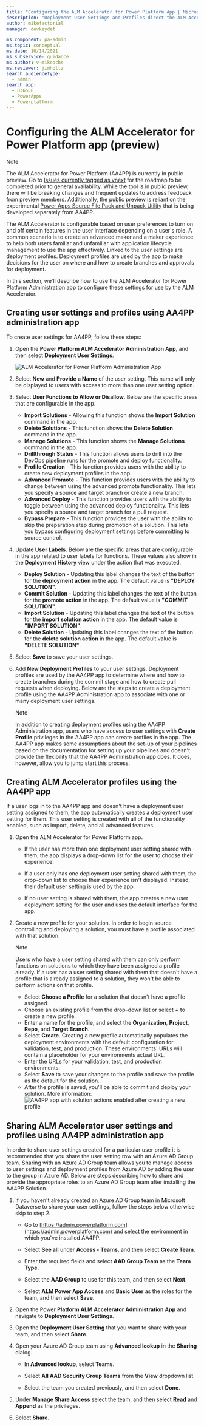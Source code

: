 ```yaml
---
title: "Configuring the ALM Accelerator for Power Platform App | MicrosoftDocs"
description: "Deployment User Settings and Profiles direct the ALM Accelerator for Power Platform on how to display UI Components and how to source control and deploy solutions."
author: mikefactorial
manager: devkeydet

ms.component: pa-admin
ms.topic: conceptual
ms.date: 10/14/2021
ms.subservice: guidance
ms.author: v-mikeochs
ms.reviewer: jimholtz
search.audienceType: 
  - admin
search.app: 
  - D365CE
  - PowerApps
  - Powerplatform
---
```

# Configuring the ALM Accelerator for Power Platform app (preview)

>[!NOTE]
>The ALM Accelerator for Power Platform (AA4PP) is currently in public preview. Go to [Issues currently tagged as vnext](https://github.com/microsoft/coe-starter-kit/issues?q=is%3Aopen+is%3Aissue+label%3Aalm-accelerator+label%3Avnext) for the roadmap to be completed prior to general availability. While the tool is in public preview, there will be breaking changes and frequent updates to address feedback from preview members. Additionally, the public preview is reliant on the experimental [Power Apps Source File Pack and Unpack Utility](https://github.com/microsoft/PowerApps-Language-Tooling) that is being developed separately from AA4PP.

The ALM Accelerator is configurable based on user preferences to turn on and off certain features in the user interface depending on a user's role. A common scenario is to create an advanced maker and a maker experience to help both users familiar and unfamiliar with application lifecycle management to use the app effectively. Linked to the user settings are deployment profiles. Deployment profiles are used by the app to make decisions for the user on where and how to create branches and approvals for deployment.

In this section, we'll describe how to use the ALM Accelerator for Power Platform Administration app to configure these settings for use by the ALM Accelerator.

## Creating user settings and profiles using AA4PP administration app

To create user settings for AA4PP, follow these steps:

1. Open the **Power Platform ALM Accelerator Administration App**, and then select **Deployment User Settings**.

   ![ALM Accelerator for Power Platform Administration App](media/setup-almacceleratorpowerplatform-deployment-profiles/image-20211126094411050.png)

1. Select **New** and **Provide a Name** of the user setting. This name will only be displayed to users with access to more than one user setting option.

1. Select **User Functions to Allow or Disallow**. Below are the specific areas that are configurable in the app.
    - **Import Solutions** - Allowing this function shows the **Import Solution** command in the app.
    - **Delete Solutions** - This function shows the **Delete Solution** command in the app.
    - **Manage Solutions** - This function shows the **Manage Solutions** command in the app.
    - **Drillthrough Status** - This function allows users to drill into the DevOps pipeline runs for the promote and deploy functionality.
    - **Profile Creation** - This function provides users with the ability to create new deployment profiles in the app.
    - **Advanced Promote** - This function provides users with the ability to change between using the advanced promote functionality. This lets you specify a source and target branch or create a new branch.
    - **Advanced Deploy** - This function provides users with the ability to toggle between using the advanced deploy functionality. This lets you specify a source and target branch for a pull request.
    - **Bypass Prepare** - This function provides the user with the ability to skip the preparation step during promotion of a solution. This lets you bypass configuring deployment settings before committing to source control.

1. Update **User Labels**. Below are the specific areas that are configurable in the app related to user labels for functions. These values also show in the **Deployment History** view under the action that was executed.

    - **Deploy Solution** - Updating this label changes the text of the button for the **deployment action** in the app. The default value is **"DEPLOY SOLUTION"**.
    - **Commit Solution** - Updating this label changes the text of the button for the **promote action** in the app. The default value is **"COMMIT SOLUTION"**.
    - **Import Solution** - Updating this label changes the text of the button for the **import solution action** in the app. The default value is **"IMPORT SOLUTION"**.
    - **Delete Solution** - Updating this label changes the text of the button for the **delete solution action** in the app. The default value is **"DELETE SOLUTION"**.

1. Select **Save** to save your user settings.

1. Add **New Deployment Profiles** to your user settings. Deployment profiles are used by the AA4PP app to determine where and how to create branches during the commit stage and how to create pull requests when deploying. Below are the steps to create a deployment profile using the AA4PP Administration app to associate with one or many deployment user settings.

    > [!NOTE]
    > In addition to creating deployment profiles using the AA4PP Administration app, users who have access to user settings with **Create Profile** privileges in the AA4PP app can create profiles in the app. The AA4PP app makes some assumptions about the set-up of your pipelines based on the documentation for setting up your pipelines and doesn't provide the flexibility that the AA4PP Administration app does. It does, however, allow you to jump start this process.

## Creating ALM Accelerator profiles using the AA4PP app

If a user logs in to the AA4PP app and doesn't have a deployment user setting assigned to them, the app automatically creates a deployment user setting for them. This user setting is created with all of the functionality enabled, such as import, delete, and all advanced features.

   1. Open the ALM Accelerator for Power Platform app.

      - If the user has more than one deployment user setting shared with them, the app displays a drop-down list for the user to choose their experience.

      - If a user only has one deployment user setting shared with them, the drop-down list to choose their experience isn't displayed. Instead, their default user setting is used by the app.
      - If no user setting is shared with them, the app creates a new user deployment setting for the user and uses the default interface for the app.

   2. Create a new profile for your solution. In order to begin source controlling and deploying a solution, you must have a profile associated with that solution.
      > [!NOTE]
      > Users who have a user setting shared with them can only perform functions on solutions to which they have been assigned a profile already. If a user has a user setting shared with them that doesn't have a profile that is already assigned to a solution, they won't be able to perform actions on that profile.

      - Select **Choose a Profile** for a solution that doesn't have a profile assigned.
      - Choose an existing profile from the drop-down list or select **+** to create a new profile.
      - Enter a name for the profile, and select the **Organization**, **Project**, **Repo**, and **Target Branch**.
      - Select **Create**. Creating a new profile automatically populates the deployment environments with the default configuration for validation, test, and production. These environments' URLs will contain a placeholder for your environments actual URL.
      - Enter the URLs for your validation, test, and production environments.
      - Select **Save** to save your changes to the profile and save the profile as the default for the solution.
      - After the profile is saved, you'll be able to commit and deploy your solution. More information: ![AA4PP app with solution actions enabled after creating a new profile](media/setup-almacceleratorpowerplatform-deployment-profiles/image-20211126135223693.png)

## Sharing ALM Accelerator user settings and profiles using AA4PP administration app

In order to share user settings created for a particular user profile it is recommended that you share the user setting row with an Azure AD Group team. Sharing with an Azure AD Group team allows you to manage access to user settings and deployment profiles from Azure AD by adding the user to the group in Azure AD. Below are steps describing how to share and provide the appropriate roles to an Azure AD Group team after installing the AA4PP Solution.

1. If you haven't already created an Azure AD Group team in Microsoft Dataverse to share your user settings, follow the steps below otherwise skip to step 2.

   - Go to [https://admin.powerplatform.com](https://admin.powerplatform.com) and select the environment in which you've installed AA4PP.

   - Select **See all** under **Access - Teams**, and then select **Create Team**.

   - Enter the required fields and select **AAD Group Team** as the **Team Type**.

   - Select the **AAD Group** to use for this team, and then select **Next**.

   - Select **ALM Power App Access** and **Basic User** as the roles for the team, and then select **Save**.

1. Open the Power **Platform ALM Accelerator Administration App** and navigate to **Deployment User Settings**.

1. Open the **Deployment User Setting** that you want to share with your team, and then select **Share**.

1. Open your Azure AD Group team using **Advanced lookup** in the **Sharing** dialog.

   - In **Advanced lookup**, select **Teams**.

   - Select **All AAD Security Group Teams** from the **View** dropdown list.

   - Select the team you created previously, and then select **Done**.

1. Under **Manage Share Access** select the team, and then select **Read** and **Append** as the privileges.

1. Select **Share**.
